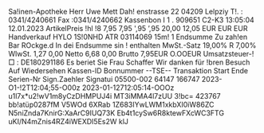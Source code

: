 Sa!inen-Apotheke Herr Uwe Mett Dah! enstrasse 22 04209 Lelpziy T!. : 0341/4240661 Fax :0341/4240662 Kassenbon I 1 . 909651 C2-K3 13:05:04 12.01.2023 ArtikelPreis !hl !8 7,95 7,95 ',95 ’,95 20,00 12,05 EUR EUR EUR Handverkauf HYLO 1S!0NHD ATR 03114069 15m! 1 Endsumme Zu zah!en Bar ROckge.d In dei Endsumme sin ! enthalten MwSt.-Satz 19,00% R 7,00% WlwSt. 1,27 0,00 Netto 6,68 0,00 Brutto 7,95EUR O.OOEUR Umsatzsteuer-!□ : DE180291186 Es beriet Sie Frau Schaffer Wir danken für !bren Besuch Auf Wiedersehen Kassen-ID Bonnummer --TSE-- Transaktion Start Ende Serien-Nr Sign.Zaehler Signatui 05500-002 64147 166747 2023-O1-!2T12:04;55-O00z 2023-01-12712:05:14-OOOz u1l7x*u2!wV1m8yCzDHMPUJ4i MT3iMMA4l7zUU 3!bc= 423767 bb!atüp0287fM V5WOd 6XRab 1Z683IYwLWM1xkbXI0iW86ZC N5niZnda7KnirG:XaArC9IUQ73K Eb4t1cySw6R8ktewFXcWC3FTG uKI/N4mZnis4RZ4iWEXDI5Es2W klJ